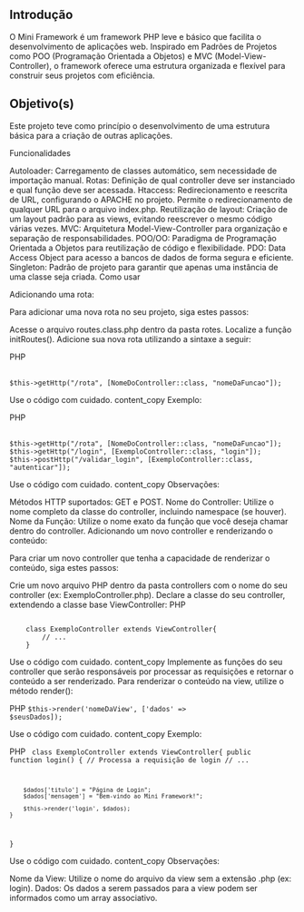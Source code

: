 <h2>Introdução</h2>

<p>
    O Mini Framework é um framework PHP leve e básico que facilita o desenvolvimento de aplicações web. 
    Inspirado em Padrões de Projetos como POO (Programação Orientada a Objetos) e MVC (Model-View-Controller), 
    o framework oferece uma estrutura organizada e flexível para construir seus projetos com eficiência.
</p>

<h2>Objetivo(s)</h2>

<p>
    Este projeto teve como princípio o desenvolvimento de uma estrutura básica para a criação de outras aplicações.
</p>


Funcionalidades

Autoloader: Carregamento de classes automático, sem necessidade de importação manual.
Rotas: Definição de qual controller deve ser instanciado e qual função deve ser acessada.
Htaccess: Redirecionamento e reescrita de URL, configurando o APACHE no projeto. Permite o redirecionamento de qualquer URL para o arquivo index.php.
Reutilização de layout: Criação de um layout padrão para as views, evitando reescrever o mesmo código várias vezes.
MVC: Arquitetura Model-View-Controller para organização e separação de responsabilidades.
POO/OO: Paradigma de Programação Orientada a Objetos para reutilização de código e flexibilidade.
PDO: Data Access Object para acesso a bancos de dados de forma segura e eficiente.
Singleton: Padrão de projeto para garantir que apenas uma instância de uma classe seja criada.
Como usar

Adicionando uma rota:

Para adicionar uma nova rota no seu projeto, siga estes passos:

Acesse o arquivo routes.class.php dentro da pasta rotes.
Localize a função initRoutes().
Adicione sua nova rota utilizando a sintaxe a seguir:

<p>PHP</p><br>
<code>$this->getHttp("/rota", [NomeDoController::class, "nomeDaFuncao"]);</code>

Use o código com cuidado.
content_copy
Exemplo:

<p>PHP</p><br>
<code>$this->getHttp("/rota", [NomeDoController::class, "nomeDaFuncao"]);</code><br>
<code>$this->getHttp("/login", [ExemploController::class, "login"]);</code><br>
<code>$this->postHttp("/validar_login", [ExemploController::class, "autenticar"]);</code><br>

Use o código com cuidado.
content_copy
Observações:

Métodos HTTP suportados: GET e POST.
Nome do Controller: Utilize o nome completo da classe do controller, incluindo namespace (se houver).
Nome da Função: Utilize o nome exato da função que você deseja chamar dentro do controller.
Adicionando um novo controller e renderizando o conteúdo:

Para criar um novo controller que tenha a capacidade de renderizar o conteúdo, siga estes passos:

Crie um novo arquivo PHP dentro da pasta controllers com o nome do seu controller (ex: ExemploController.php).
Declare a classe do seu controller, extendendo a classe base ViewController:
PHP

<code>
    class ExemploController extends ViewController{
        // ...
    }
</code>

Use o código com cuidado.
content_copy
Implemente as funções do seu controller que serão responsáveis por processar as requisições e retornar o conteúdo a ser renderizado.
Para renderizar o conteúdo na view, utilize o método render():

PHP
<code>$this->render('nomeDaView', ['dados' => $seusDados]);</code>

Use o código com cuidado.
content_copy
Exemplo:

PHP
<code>
class ExemploController extends ViewController{
    public function login()
    {
        // Processa a requisição de login
        // ...

        $dados['titulo'] = "Página de Login";
        $dados['mensagem'] = "Bem-vindo ao Mini Framework!";

        $this->render('login', $dados);
    }
}
</code>

Use o código com cuidado.
content_copy
Observações:

Nome da View: Utilize o nome do arquivo da view sem a extensão .php (ex: login).
Dados: Os dados a serem passados para a view podem ser informados como um array associativo.
